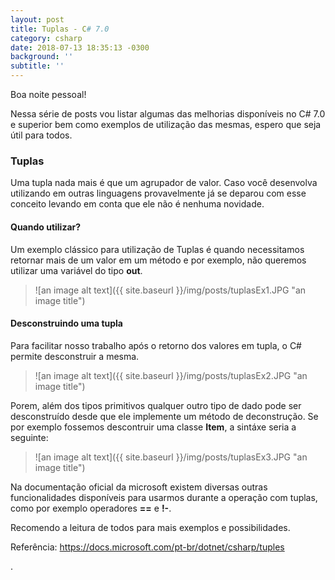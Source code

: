 ```yaml
---
layout: post
title: Tuplas - C# 7.0
category: csharp
date: 2018-07-13 18:35:13 -0300
background: ''
subtitle: ''
---
```


Boa noite pessoal!  

Nessa série de posts vou listar algumas das melhorias disponíveis no C# 7.0 e superior bem como exemplos de utilização das mesmas, espero que seja útil para todos.  

### Tuplas

Uma tupla nada mais é que um agrupador de valor. Caso você desenvolva utilizando em outras linguagens provavelmente já se deparou com esse conceito levando em conta que ele não é nenhuma novidade.

#### Quando utilizar?

Um exemplo clássico para utilização de Tuplas é quando necessitamos retornar mais de um valor em um método e por exemplo, não queremos utilizar uma variável do tipo **out**.  

> ![an image alt text]({{ site.baseurl }}/img/posts/tuplasEx1.JPG "an image title")  

#### Desconstruindo uma tupla  

Para facilitar nosso trabalho após o retorno dos valores em tupla, o C# permite desconstruir a mesma.  

> ![an image alt text]({{ site.baseurl }}/img/posts/tuplasEx2.JPG "an image title")  

Porem, além dos tipos primitivos qualquer outro tipo de dado pode ser desconstruído desde que ele implemente um método de deconstrução. Se por exemplo fossemos descontruir uma classe **Item**, a sintáxe seria a seguinte:

> ![an image alt text]({{ site.baseurl }}/img/posts/tuplasEx3.JPG "an image title")  

Na documentação oficial da microsoft existem diversas outras funcionalidades disponíveis para usarmos durante a operação com tuplas, como por exemplo operadores **==** e **!-**.  

Recomendo a leitura de todos para mais exemplos e possibilidades.  

Referência: <https://docs.microsoft.com/pt-br/dotnet/csharp/tuples>  

.

